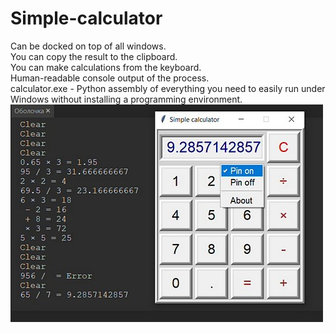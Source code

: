 # Simple-calculator
Can be docked on top of all windows.  
You can copy the result to the clipboard.  
You can make calculations from the keyboard.  
Human-readable console output of the process.  
calculator.exe - Python assembly of everything you need to easily run
                 under Windows without installing a programming environment.
![](calculator.jpg)
